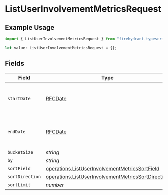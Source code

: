 # ListUserInvolvementMetricsRequest

## Example Usage

```typescript
import { ListUserInvolvementMetricsRequest } from "firehydrant-typescript-sdk/models/operations";

let value: ListUserInvolvementMetricsRequest = {};
```

## Fields

| Field                                                                                                                    | Type                                                                                                                     | Required                                                                                                                 | Description                                                                                                              |
| ------------------------------------------------------------------------------------------------------------------------ | ------------------------------------------------------------------------------------------------------------------------ | ------------------------------------------------------------------------------------------------------------------------ | ------------------------------------------------------------------------------------------------------------------------ |
| `startDate`                                                                                                              | [RFCDate](../../types/rfcdate.md)                                                                                        | :heavy_minus_sign:                                                                                                       | The start date to return metrics from                                                                                    |
| `endDate`                                                                                                                | [RFCDate](../../types/rfcdate.md)                                                                                        | :heavy_minus_sign:                                                                                                       | The end date to return metrics from                                                                                      |
| `bucketSize`                                                                                                             | *string*                                                                                                                 | :heavy_minus_sign:                                                                                                       | N/A                                                                                                                      |
| `by`                                                                                                                     | *string*                                                                                                                 | :heavy_minus_sign:                                                                                                       | N/A                                                                                                                      |
| `sortField`                                                                                                              | [operations.ListUserInvolvementMetricsSortField](../../models/operations/listuserinvolvementmetricssortfield.md)         | :heavy_minus_sign:                                                                                                       | N/A                                                                                                                      |
| `sortDirection`                                                                                                          | [operations.ListUserInvolvementMetricsSortDirection](../../models/operations/listuserinvolvementmetricssortdirection.md) | :heavy_minus_sign:                                                                                                       | N/A                                                                                                                      |
| `sortLimit`                                                                                                              | *number*                                                                                                                 | :heavy_minus_sign:                                                                                                       | N/A                                                                                                                      |